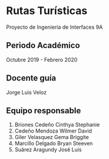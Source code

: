 # **Rutas Turísticas**
Proyecto de Ingeniería de Interfaces 9A
## Periodo Académico
Octubre 2019 - Febrero 2020
## Docente guía
Jorge Luis Veloz 
## Equipo responsable
 1. Briones Cedeño Cinthya Stephanie
 2. Cedeño Mendoza Wilmer David
 3. Giler Velasquez Gema Briggite
 4. Marcillo Delgado Bryan Steeven
 5. Suárez Aragundy José Luis
